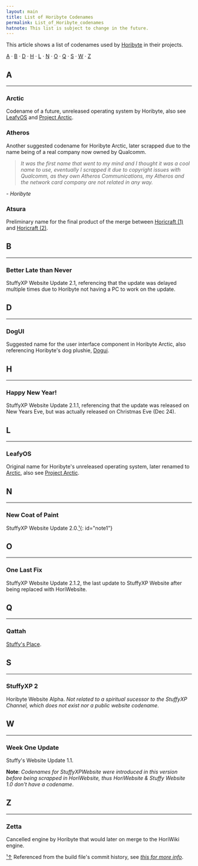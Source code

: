 ```yaml
---
layout: main
title: List of Horibyte Codenames
permalink: List_of_Horibyte_codenames
hatnote: This list is subject to change in the future.
---
```


This article shows a list of codenames used by [Horibyte](Horibyte) in their projects.

[A](#A) · [B](#B) · [D](#D) · [H](#H) · [L](#L) · [N](#N) · [O](#O) · [Q](#Q) · [S](#S) · [W](#W) · [Z](#Z)

<h2 id="A">A</h2>
<hr>

<h3 id="Arctic">Arctic</h3>

Codename of a future, unreleased operating system by Horibyte, also see [LeafyOS](#LeafyOS) and [Project Arctic](Project_Arctic).

<h3 id="Atheros">Atheros</h3>

Another suggested codename for Horibyte Arctic, later scrapped due to the name being of a real company now owned by Qualcomm.

> *It was the first name that went to my mind and I thought it was a cool name to use, eventually I scrapped it due to copyright issues with Qualcomm, as they own Atheros Communications, my Atheros and the network card company are not related in any way.*

*- Horibyte*

<h3 id="Atsura">Atsura</h3>

Preliminary name for the final product of the merge between [Horicraft (1)](Horicraft) and [Horicraft (2)](Horicraft_(2)).

<h2 id="B">B</h2>
<hr>

<h3 id="BetterLateThanNever">Better Late than Never</h3>

StuffyXP Website Update 2.1, referencing that the update was delayed multiple times due to Horibyte not having a PC to work on the update.

<h2 id="D">D</h2>
<hr>

<h3 id="DogUI">DogUI</h3>

Suggested name for the user interface component in Horibyte Arctic, also referencing Horibyte's dog plushie, [Dogui](Dogui).

<h2 id="H">H</h2>
<hr>

<h3 id="HappyNewYear!">Happy New Year!</h3>

StuffyXP Website Update 2.1.1, referencing that the update was released on New Years Eve, but was actually released on Christmas Eve (Dec 24).

<h2 id="L">L</h2>
<hr>

<h3 id="LeafyOS">LeafyOS</h3>

Original name for Horibyte's unreleased operating system, later renamed to [Arctic](#Arctic), also see [Project Arctic](Project_Arctic).

<h2 id="N">N</h2>
<hr>

<h3 id="NewCoatOfPaint">New Coat of Paint</h3>

StuffyXP Website Update 2.0.[&sup1;](#notec1){: id="note1"}

<h2 id="O">O</h2>
<hr>

<h3 id="OneLastFix">One Last Fix</h3>

StuffyXP Website Update 2.1.2, the last update to StuffyXP Website after being replaced with HoriWebsite.

<h2 id="Q">Q</h2>
<hr>

<h3 id="Qattah">Qattah</h3>

[Stuffy's Place](Stuffys_Place).

<h2 id="S">S</h2>
<hr>

<h3 id="StuffyXP2">StuffyXP 2</h3>

Horibyte Website Alpha. *Not related to a spiritual sucessor to the StuffyXP Channel, which does not exist nor a public website codename*.

<h2 id="W">W</h2>
<hr>

<h3 id="WeekOneUpdate">Week One Update</h3>

Stuffy's Website Update 1.1.

**Note**: *Codenames for StuffyXPWebsite were introduced in this version before being scrapped in HoriWebsite, thus HoriWebsite & Stuffy Website 1.0 don't have a codename*.

<h2 id="Z">Z</h2>
<hr>

<h3 id="Zetta">Zetta</h3>

Cancelled engine by Horibyte that would later on merge to the HoriWiki engine.



<p id="note"><a href="#note1" id="notec1">&sup1;<span></span>&uparrow;</a> Referenced from the build file's commit history, see <a href="https://github.com/horibyte/stuffyxp-website/blob/edb17853d923a889996abe566e3d1096f422308a/js/build.js" style="font-style:italic !important;">this for more info</a>.</p>